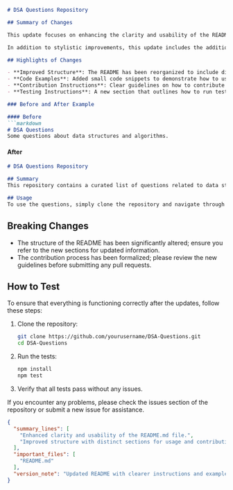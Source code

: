 ```markdown
# DSA Questions Repository

## Summary of Changes

This update focuses on enhancing the clarity and usability of the README.md file for the DSA Questions repository. The primary goal is to provide users with a more structured overview of the available data structures and algorithms questions, as well as to improve the documentation for contributors. With clear instructions and examples, users can now navigate the repository more effectively and understand how to contribute their own questions or solutions.

In addition to stylistic improvements, this update includes the addition of sections that detail the testing process and highlight significant changes made in the repository. This aims to create a more collaborative environment for developers and learners who wish to engage with the content.

## Highlights of Changes

- **Improved Structure**: The README has been reorganized to include distinct sections for usage, contribution guidelines, and testing instructions.
- **Code Examples**: Added small code snippets to demonstrate how to use certain algorithms effectively.
- **Contribution Instructions**: Clear guidelines on how to contribute questions and solutions to the repository.
- **Testing Instructions**: A new section that outlines how to run tests to ensure code quality.

### Before and After Example

#### Before
```markdown
# DSA Questions
Some questions about data structures and algorithms.
```

#### After
```markdown
# DSA Questions Repository

## Summary
This repository contains a curated list of questions related to data structures and algorithms, aimed at helping developers enhance their problem-solving skills.

## Usage
To use the questions, simply clone the repository and navigate through the directories.
```

## Breaking Changes

- The structure of the README has been significantly altered; ensure you refer to the new sections for updated information.
- The contribution process has been formalized; please review the new guidelines before submitting any pull requests.

## How to Test

To ensure that everything is functioning correctly after the updates, follow these steps:

1. Clone the repository:
   ```bash
   git clone https://github.com/yourusername/DSA-Questions.git
   cd DSA-Questions
   ```

2. Run the tests:
   ```bash
   npm install
   npm test
   ```

3. Verify that all tests pass without any issues.

If you encounter any problems, please check the issues section of the repository or submit a new issue for assistance.

```json
{
  "summary_lines": [
    "Enhanced clarity and usability of the README.md file.",
    "Improved structure with distinct sections for usage and contribution guidelines."
  ],
  "important_files": [
    "README.md"
  ],
  "version_note": "Updated README with clearer instructions and examples."
}
```
```